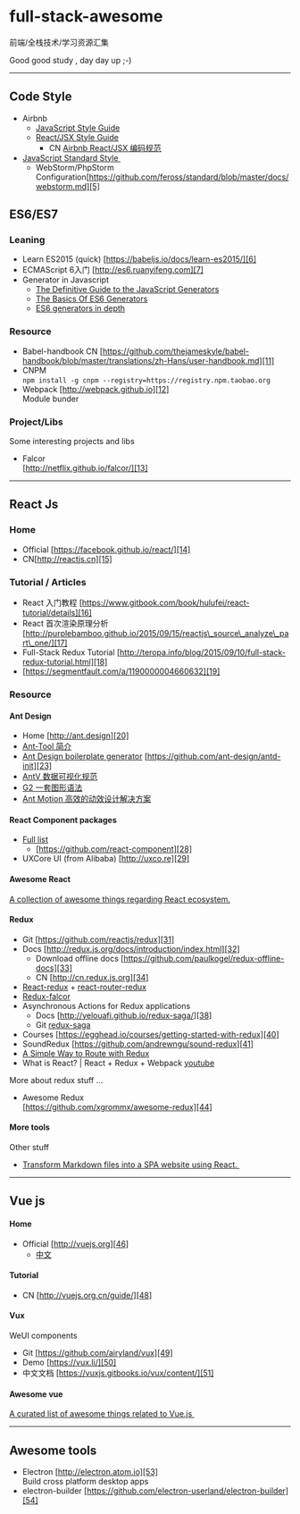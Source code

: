 # full-stack-awesome
前端/全栈技术/学习资源汇集

Good good study , day day up ;-)

---- 
## Code Style

- Airbnb
	- [JavaScript Style Guide][1]
	- [React/JSX Style Guide][2] 
		- CN  [Airbnb React/JSX 编码规范][3]
- [JavaScript Standard Style ][4]
	- WebStorm/PhpStorm Configuration[https://github.com/feross/standard/blob/master/docs/webstorm.md][5]

## ES6/ES7
### Leaning 
- Learn ES2015 (quick) [https://babeljs.io/docs/learn-es2015/][6]
- ECMAScript 6入门 [http://es6.ruanyifeng.com][7]
- Generator in Javascript
	- [The Definitive Guide to the JavaScript Generators][8]
	- [The Basics Of ES6 Generators][9]
	- [ES6 generators in depth][10]

### Resource
- Babel-handbook CN [https://github.com/thejameskyle/babel-handbook/blob/master/translations/zh-Hans/user-handbook.md][11]
- CNPM  
	`npm install -g cnpm --registry=https://registry.npm.taobao.org`
- Webpack [http://webpack.github.io][12]  
	Module bunder


### Project/Libs

Some interesting projects and libs
- Falcor  
	[http://netflix.github.io/falcor/][13]

---- 
## React Js

### Home
- Official  [https://facebook.github.io/react/][14]
- CN[http://reactjs.cn][15]

### Tutorial / Articles
- React 入门教程 [https://www.gitbook.com/book/hulufei/react-tutorial/details][16]
- React 首次渲染原理分析 [http://purplebamboo.github.io/2015/09/15/reactjs\_source\_analyze\_part\_one/][17]
- Full-Stack Redux Tutorial  [http://teropa.info/blog/2015/09/10/full-stack-redux-tutorial.html][18]
- [https://segmentfault.com/a/1190000004660632][19]

### Resource
#### Ant Design
- Home [http://ant.design][20]
- [Ant-Tool 简介][21] 
- [Ant Design boilerplate generator][22]  [https://github.com/ant-design/antd-init][23]
- [AntV 数据可视化规范][24]
- [G2 一套图形语法][25] 
- [Ant Motion 高效的动效设计解决方案][26]  

#### React Component packages
- [Full list][27]
	- [https://github.com/react-component][28]
- UXCore UI (from Alibaba) [http://uxco.re][29]

#### Awesome React

[A collection of awesome things regarding React ecosystem.][30]

####  Redux
- Git [https://github.com/reactjs/redux][31]
- Docs [http://redux.js.org/docs/introduction/index.html][32]
	- Download offline docs  [https://github.com/paulkogel/redux-offline-docs][33]
	- CN [http://cn.redux.js.org][34]
- [React-redux][35] + [react-router-redux][36]
- [Redux-falcor][37]
- Asynchronous Actions for Redux applications
	- Docs [http://yelouafi.github.io/redux-saga/][38]
	- Git [redux-saga][39]
- Courses [https://egghead.io/courses/getting-started-with-redux][40]
- SoundRedux [https://github.com/andrewngu/sound-redux][41]
- [A Simple Way to Route with Redux][42]
- What is React? | React + Redux + Webpack  [youtube][43] 

More about redux stuff …

- Awesome Redux   
	[https://github.com/xgrommx/awesome-redux][44]


#### More tools

Other stuff
-  [Transform Markdown files into a SPA website using React. ][45]

---- 

## Vue js

#### Home
- Official [http://vuejs.org][46]
	- [中文][47]

#### Tutorial

- CN [http://vuejs.org.cn/guide/][48]

#### Vux 
  
WeUI components
- Git [https://github.com/airyland/vux][49]
- Demo [https://vux.li/][50]
- 中文文档 [https://vuxjs.gitbooks.io/vux/content/][51]

####  Awesome vue 

[A curated list of awesome things related to Vue.js ][52]


---- 

## Awesome tools

- Electron [http://electron.atom.io][53]  
	Build cross platform desktop apps
- electron-builder [https://github.com/electron-userland/electron-builder][54]



[1]:	https://github.com/airbnb/javascript
[2]:	https://github.com/airbnb/javascript/tree/master/react
[3]:	https://github.com/JasonBoy/javascript/tree/master/react
[4]:	http://standardjs.com
[5]:	https://github.com/feross/standard/blob/master/docs/webstorm.md
[6]:	https://babeljs.io/docs/learn-es2015/
[7]:	http://es6.ruanyifeng.com
[8]:	http://gajus.com/blog/2/the-definitive-guide-to-the-javascript-generators "The Definitive Guide to the JavaScript Generators"
[9]:	https://davidwalsh.name/es6-generators "The Basics Of ES6 Generators"
[10]:	http://www.2ality.com/2015/03/es6-generators.html "ES6 generators in depth"
[11]:	https://github.com/thejameskyle/babel-handbook/blob/master/translations/zh-Hans/user-handbook.md
[12]:	http://webpack.github.io
[13]:	http://netflix.github.io/falcor/
[14]:	https://facebook.github.io/react/
[15]:	http://reactjs.cn
[16]:	https://www.gitbook.com/book/hulufei/react-tutorial/details
[17]:	http://purplebamboo.github.io/2015/09/15/reactjs_source_analyze_part_one/
[18]:	http://teropa.info/blog/2015/09/10/full-stack-redux-tutorial.html "Full-Stack Redux Tutorial "
[19]:	https://segmentfault.com/a/1190000004660632
[20]:	http://ant.design
[21]:	http://ant-tool.github.io/quick-start.html
[22]:	https://github.com/ant-design/antd-init
[23]:	https://github.com/ant-design/antd-init
[24]:	https://antv.alipay.com
[25]:	https://g2.alipay.com
[26]:	[http://motion.ant.design/]
[27]:	http://react-component.github.io/badgeboard/
[28]:	https://github.com/react-component
[29]:	http://uxco.re
[30]:	https://github.com/enaqx/awesome-react
[31]:	https://github.com/reactjs/redux
[32]:	http://redux.js.org/docs/introduction/index.html
[33]:	https://github.com/paulkogel/redux-offline-docs
[34]:	http://cn.redux.js.org
[35]:	https://github.com/gaearon/react-redux
[36]:	https://github.com/reactjs/react-router-redux
[37]:	https://github.com/ekosz/redux-falcor
[38]:	http://yelouafi.github.io/redux-saga/
[39]:	https://github.com/yelouafi/redux-saga
[40]:	https://egghead.io/courses/getting-started-with-redux
[41]:	https://github.com/andrewngu/sound-redux
[42]:	http://jlongster.com/A-Simple-Way-to-Route-with-Redux
[43]:	https://www.youtube.com/watch?v=fZKaq623y38&list=PLQDnxXqV213JJFtDaG0aE9vqvp6Wm7nBg
[44]:	https://github.com/xgrommx/awesome-redux
[45]:	https://github.com/benjycui/bisheng
[46]:	http://vuejs.org
[47]:	http://vuejs.org.cn/ "中文"
[48]:	http://vuejs.org.cn/guide/
[49]:	https://github.com/airyland/vux
[50]:	https://vux.li/#!/
[51]:	https://vuxjs.gitbooks.io/vux/content/
[52]:	https://github.com/vuejs/awesome-vue
[53]:	http://electron.atom.io
[54]:	https://github.com/electron-userland/electron-builder